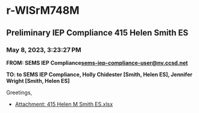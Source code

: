 # r-WlSrM748M
## Preliminary IEP Compliance 415 Helen Smith ES
### May 8, 2023, 3:23:27 PM
**FROM: SEMS IEP Compliance<sems-iep-compliance-user@nv.ccsd.net>**

**TO: to SEMS IEP Compliance, Holly Chidester [Smith, Helen ES], Jennifer Wright [Smith, Helen ES]**


Greetings, 

 





* [Attachment: 415 Helen M Smith ES.xlsx](r-WlSrM748M-attachment-1.xlsx)
